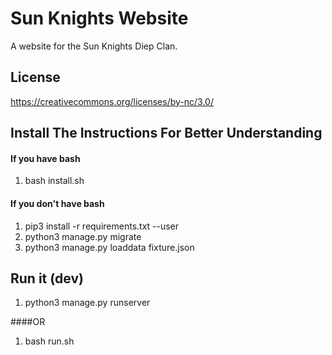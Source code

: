 
# Sun Knights Website
A website for the Sun Knights Diep Clan.


## License
https://creativecommons.org/licenses/by-nc/3.0/

## Install The Instructions For Better Understanding

#### If you have bash
  1. bash install.sh

#### If you don't have bash
  1. pip3 install -r requirements.txt --user
  2. python3 manage.py migrate
  3. python3 manage.py loaddata fixture.json
  
  
## Run it (dev)
  1. python3 manage.py runserver
  
####OR
  1. bash run.sh
